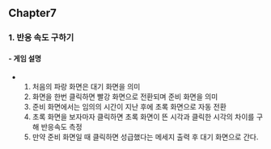 ## Chapter7

### 1. 반응 속도 구하기

#### - 게임 설명

- 1. 처음의 파랑 화면은 대기 화면을 의미
  2. 화면을 한번 클릭하면 빨강 화면으로 전환되며 준비 화면을 의미
  3. 준비 화면에서는 임의의 시간이 지난 후에 초록 화면으로 자동 전환
  4. 초록 화면을 보자마자 클릭하면 초록 화면이 뜬 시각과 클릭한 시각의 차이를 구해 반응속도 측정
  5. 만약 준비 화면일 때 클릭하면 성급했다는 메세지 출력 후 대기 화면으로 간다.
